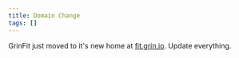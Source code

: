 ```yaml
---
title: Domain Change
tags: []
---
```


GrinFit just moved to it's new home at [fit.grin.io](http://fit.grin.io). Update everything.
